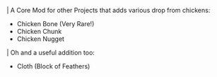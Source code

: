 | A Core Mod for other Projects that adds various drop from chickens:
 - Chicken Bone (Very Rare!)
 - Chicken Chunk
 - Chicken Nugget

| Oh and a useful addition too:
 - Cloth (Block of Feathers)
